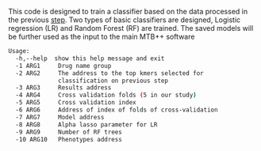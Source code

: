 This code is designed to train a classifier based on the data processed in the previous [step](https://github.com/M-Serajian/MTB-plus-plus/tree/main/src/Kmer_Select). Two types of basic classifiers are designed, Logistic regression (LR) and Random Forest (RF) are trained. The saved models will be further used as the input to the main MTB++ software
```bash
Usage: 
  -h,--help  show this help message and exit
  -1 ARG1     Drug name group
  -2 ARG2     The address to the top kmers selected for
              classification on previous step
  -3 ARG3     Results address
  -4 ARG4     Cross validation folds (5 in our study)
  -5 ARG5     Cross validation index
  -6 ARG6     Address of index of folds of cross-validation
  -7 ARG7     Model address
  -8 ARG8     Alpha lasso parameter for LR
  -9 ARG9     Number of RF trees
  -10 ARG10   Phenotypes address
```